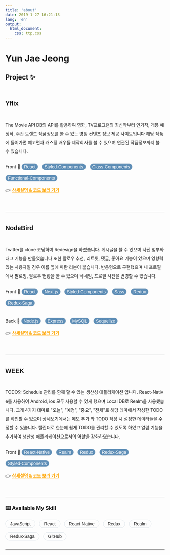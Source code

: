 ```yaml
---
title: 'about'
date: 2019-1-27 16:21:13
lang: 'en'
output:
  html_document:
    css: ttp.css
---
```

<style>
  p {
  line-height: 2;
  margin: 0px 0px 1.7em;
  word-break: break-all;
  letter-spacing: -0.009em;
  font-weight: 400;
}

a {
    color: orange;
  }

  .skill {
  display: inline-block;
  font-family: 'Noto Sans KR','Source Sans Pro', 'Fira Sans', sans-serif;
  font-weight: 400;
  padding: 4px 14px;
  border-radius: 100px;
  border: solid 1px #D8E0E7;
  font-size: 14px;
  margin: 0 8px 14px 0;
}

  .project-skill {
  display: inline-block;
  font-family: 'Noto Sans KR','Source Sans Pro', 'Fira Sans', sans-serif;
  font-weight: 400;
  padding: 2px 7px;
  border-radius: 100px;
  color: white;
  border: solid 1px #D8E0E7;
  background-color: #608fb7;
  font-size: 14px;
  margin: 0 8px 14px 0;
}

.project-list {
  display: block;
  width: 100%;
  padding: 30px 0;
  border-bottom: 1.7px solid rgba(142,143,146, 0.2)
}


.project_name {
  font-family: 'Noto Sans KR','Source Sans Pro', 'Fira Sans', sans-serif;
  font-size: 20px;
  font-weight: 700;
  width: 35%;
}                                        



.project_info {
  width: 100%;

}

</style>

# Yun Jae Jeong

## Project ✨

<ul class="project-container" style="list-style-type: none; margin: 0; padding: 0; margin-top: 20px">


  <li class="project-list" style>
    <p class="project_name">Yflix</p>
    <div class="project_info">
      <p>The Movie API DB의 API를 활용하여 영화, TV프로그램의 최신작부터 인기작, 개봉 예정작, 주간 트렌드 작품정보를 볼 수 있는 영상 컨텐츠 정보 제공 사이트입니다 해당 작품에 들어가면 예고편과 캐스팅 배우들 제작회사를 볼 수 있으며 연관된 작품정보까지 볼 수 있습니다.</p>
       <ul style="list-style-type: none; margin: 0; padding: 0; margin-top: 20px">Front 📌 
        <li class="project-skill">React</li>
        <li class="project-skill">Styled-Components</li>
        <li class="project-skill">Class-Components</li>
        <li class="project-skill">Functional-Components</li>
      </ul>
      <p>👉 <a href="https://github.com/TestJeong/Yflix" style="font-weight:700">상세설명 & 코드 보러 가기</a></p>
    </div>
  </li>
 <li class="project-list">
    <p class="project_name">NodeBird</p>
    <div class="project_info">
      <p>Twitter를 clone 코딩하며 Redesign을 하였습니다. 게시글을 쓸 수 있으며 사진 첨부와 태그 기능을 만들었습니다 또한 팔로우 추천, 리트윗, 댓글, 좋아요 기능이 있으며 영향력 있는 사용자일 경우 이름 옆에 파란 리본이 붙습니다. 반응형으로 구현했으며 내 프로필에서 팔로잉, 팔로우 현황을 볼 수 있으며 닉네임, 프로필 사진을 변경할 수 있습니다. </p>
      <ul style="list-style-type: none; margin: 0; padding: 0; margin-top: 20px">Front 📌 
        <li class="project-skill">React</li>
        <li class="project-skill">Next.js</li>
        <li class="project-skill">Styled-Components</li>
        <li class="project-skill">Sass</li>
        <li class="project-skill">Redux</li>
        <li class="project-skill">Redux-Saga</li>
      </ul>
      <ul style="list-style-type: none; margin: 0; padding: 0; margin-top: 20px">Back 📌 
        <li class="project-skill">Node.js</li>
        <li class="project-skill">Express</li>
        <li class="project-skill">MySQL</li>
        <li class="project-skill">Sequelize</li>
      </ul>
      <p>👉 <a href="https://github.com/TestJeong/NodeBird" style="font-weight:700">상세설명 & 코드 보러 가기</a></p>
    </div>
  </li>
  <li class="project-list">
    <p class="project_name">WEEK</p>
    <div class="project_info">
      <p>TODO와 Schedule 관리를 함께 할 수 있는 생산성 애플리케이션 입니다. React-Native를 사용하여 Android, ios 모두 사용할 수 있게 했으며 Local DB로 Realm을 사용했습니다.
      크게 4가지 테마로 "오늘", "예정", "중요", "전체"로 해당 테마에서 작성한 TODO를 확인할 수 있으며 상세보기에서는 메모 추가 와 TODO 작성 시 설정한 데이터들을 수정할 수 있습니다. 캘린더로 한눈에 쉽게 TODO를 관리할 수 있도록 하였고 알람 기능을 추가하여 생산성 애플리케이션으로서의 역할을 강화하였습니다. </p>
      <ul style="list-style-type: none; margin: 0; padding: 0; margin-top: 20px">Front 📌 
        <li class="project-skill">React-Native</li>
        <li class="project-skill">Realm</li>
        <li class="project-skill">Redux</li>
        <li class="project-skill">Redux-Saga</li>
        <li class="project-skill">Styled-Components</li>
      </ul>
      <p>👉 <a href="https://github.com/TestJeong/WEEK_Project" style="font-weight:700">상세설명 & 코드 보러 가기</a></p>
    </div>
  </li>
</ul>



### ⌨️ Available My Skill

<ul style="list-style-type: none; margin: 0; padding: 0; margin-top: 20px">
  <li class="skill">JavaScript</li>
  <li class="skill">React</li>
  <li class="skill">React-Native</li>
  <li class="skill">Redux</li>
  <li class="skill">Realm</li>
  <li class="skill">Redux-Saga</li>
  <li class="skill">GitHub</li>
</ul>

***
